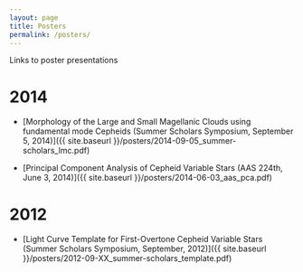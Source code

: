 ```yaml
---
layout: page
title: Posters
permalink: /posters/
---
```


Links to poster presentations

# 2014

- [Morphology of the Large and Small Magellanic Clouds using fundamental mode Cepheids (Summer Scholars Symposium, September 5, 2014)]({{ site.baseurl }}/posters/2014-09-05_summer-scholars_lmc.pdf)

- [Principal Component Analysis of Cepheid Variable Stars (AAS 224th, June 3, 2014)]({{ site.baseurl }}/posters/2014-06-03_aas_pca.pdf)

# 2012

- [Light Curve Template for First-Overtone Cepheid Variable Stars (Summer Scholars Symposium, September, 2012)]({{ site.baseurl }}/posters/2012-09-XX_summer-scholars_template.pdf)
